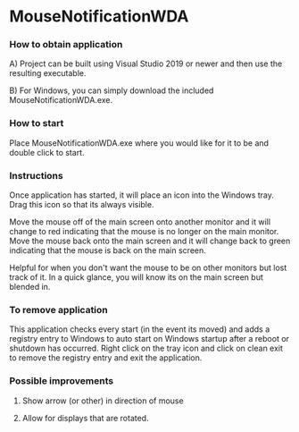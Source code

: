 # MouseNotificationWDA

### How to obtain application ###

A) Project can be built using Visual Studio 2019 or newer and then use the resulting executable.

B) For Windows, you can simply download the included MouseNotificationWDA.exe.

### How to start ###

Place MouseNotificationWDA.exe where you would like for it to be and double click to start.

### Instructions ###

Once application has started, it will place an icon into the Windows tray. Drag this icon so that its always visible.

Move the mouse off of the main screen onto another monitor and it will change to red indicating that the mouse is no longer on the main monitor. Move the mouse back onto the main screen and it will change back to green indicating that the mouse is back on the main screen.

Helpful for when you don't want the mouse to be on other monitors but lost track of it. In a quick glance, you will know its on the main screen but blended in.

### To remove application ###

This application checks every start (in the event its moved) and adds a registry entry to Windows to auto start on Windows startup after a reboot or shutdown has occurred. Right click on the tray icon and click on clean exit to remove the registry entry and exit the application.

### Possible improvements ###

1) Show arrow (or other) in direction of mouse

2) Allow for displays that are rotated.
